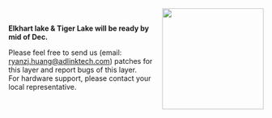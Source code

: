<img src="https://www.linaro.org/assets/images/projects/yocto-project.png" width="200" align="right">

<br>

 **Elkhart lake & Tiger Lake will be ready by mid of Dec.**
 

Please feel free to send us (email: ryanzj.huang@adlinktech.com) patches for this layer and report bugs of this layer. 
<br>For hardware support, please contact your local representative.
